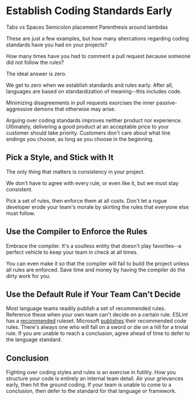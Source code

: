 # Establish Coding Standards Early

Tabs vs Spaces
Semicolon placement
Parenthesis around lambdas

These are just a few examples, but how many altercations regarding coding standards have you had on your projects?

How many times have you had to comment a pull request because someone did not follow the rules?

The ideal answer is zero.

We get to zero when we establish standards and rules early. After all, languages are based on standardization of meaning--this includes code.

Minimizing disagreements in pull requests exorcises the inner passive-aggressive demons that otherwise may arise.

Arguing over coding standards improves neither product nor experience. Ultimately, delivering a good product at an acceptable price to your customer should take priority. Customers don't care about what line endings you choose, as long as you choose in the beginning.

## Pick a Style, and Stick with It

The only thing that matters is consistency in your project.

We don't have to agree with every rule, or even like it, but we must stay consistent.

Pick a set of rules, then enforce them at all costs. Don't let a rogue developer erode your team's morale by skirting the rules that everyone else must follow.

## Use the Compiler to Enforce the Rules

Embrace the compiler. It's a soulless entity that doesn't play favorites--a perfect vehicle to keep your team in check at all times.

You can even make it so that the compiler will fail to build the project unless all rules are enforced. Save time and money by having the compiler do the dirty work for you.

## Use the Default Rule if Your Team Can't Decide

Most language teams readily publish a set of recommended rules. Reference these when your own team can't decide on a certain rule. ESLint has a [recommended](https://eslint.org/docs/rules/) ruleset. Microsoft [publishes](https://docs.microsoft.com/en-us/dotnet/csharp/fundamentals/coding-style/coding-conventions) their recommended code rules. There's always one who will fall on a sword or die on a hill for a trivial rule. If you are unable to reach a conclusion, agree ahead of time to defer to the language standard.

## Conclusion

Fighting over coding styles and rules is an exercise in futility. How you structure your code is entirely an internal team detail. Air your grievances early, then hit the ground coding. If your team is unable to come to a conclusion, then defer to the standard for that language or framework.
